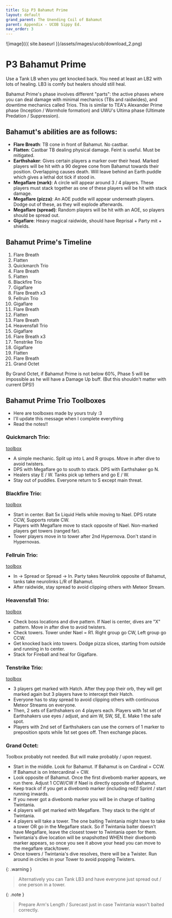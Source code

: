```yaml
---
title: Sip P3 Bahamut Prime
layout: default
grand_parent: The Unending Coil of Bahamut
parent: Appendix - UCOB Sippy Ed.
nav_order: 3
---
```


![image]({{ site.baseurl }}/assets/images/ucob/download_2.png)

# P3 Bahamut Prime

Use a Tank LB when you get knocked back. You need at least an LB2 with lots of healing. LB3 is comfy but healers should still heal.

Bahamut Prime's phase involves different "parts": the active phases where you can deal damage with minimal mechanics (TBs and raidwides), and downtime mechanics called Trios.
This is similar to TEA's Alexander Prime phase (Inception / Wormhole formation) and UWU's Ultima phase (Ultimate Predation / Suppression).

## Bahamut's abilities are as follows:

- **Flare Breath**: TB cone in front of Bahamut. No castbar.
- **Flatten**: Castbar TB dealing physical damage. Feint is useful. Must be mitigated.
- **Earthshaker**: Gives certain players a marker over their head. Marked players will be hit with a 90 degree cone from Bahamut towards their position. Overlapping causes death. Will leave behind an Earth puddle which gives a lethal dot tick if stood in.
- **Megaflare (mark)**: A circle will appear around 3 / 4 players. These players must stack together as one of these players will be hit with stack damage.
- **Megaflare (pizza)**: An AOE puddle will appear underneath players. Dodge out of these, as they will explode afterwards.
- **Megaflare (spread)**: Random players will be hit with an AOE, so players should be spread out.
- **Gigaflare**: Heavy magical raidwide, should have Reprisal + Party mit + shields.

## Bahamut Prime's Timeline

1. Flare Breath
1. Flatten
1. Quickmarch Trio
1. Flare Breath
1. Flatten
1. Blackfire Trio
1. Gigaflare
1. Flare Breath x3
1. Fellruin Trio
1. Gigaflare
1. Flare Breath
1. Flatten
1. Flare Breath
1. Heavensfall Trio
1. Gigaflare
1. Flare Breath x3
1. Tenstrike Trio
1. Gigaflare
1. Flatten
1. Flare Breath
1. Grand Octet

By Grand Octet, if Bahamut Prime is not below 60%, Phase 5 will be impossible as he will have a Damage Up buff. (But this shouldn't matter with current DPS!)

## Bahamut Prime Trio Toolboxes

- Here are toolboxes made by yours truly :3
- I'll update this message when I complete everything
- Read the notes!!

### Quickmarch Trio:

[toolbox](https://ff14.toolboxgaming.space/?id=555978717260761&preview=1)

- A simple mechanic. Split up into L and R groups. Move in after dive to avoid twisters.
- DPS with Megaflare go to south to stack. DPS with Earthshaker go N.
- Healers stay E / W. Tanks pick up tethers and go E / W.
- Stay out of puddles. Everyone return to S except main threat.

### Blackfire Trio:

[toolbox](https://ff14.toolboxgaming.space/?id=665978784660761&preview=1)

- Start in center. Bait 5x Liquid Hells while moving to Nael. DPS rotate CCW, Supports rotate CW.
- Players with Megaflare move to stack opposite of Nael. Non-marked players get towers (ranged far).
- Tower players move in to tower after 2nd Hypernova. Don't stand in Hypernovas.

### Fellruin Trio:

[toolbox](https://ff14.toolboxgaming.space/?id=865979231760761&preview=1)

- In -> Spread or Spread -> In. Party takes Neurolink opposite of Bahamut, tanks take neurolinks L/R of Bahamut.
- After raidwide, stay spread to avoid clipping others with Meteor Stream.

### Heavensfall Trio:

[toolbox](https://ff14.toolboxgaming.space/?id=795971593270761&preview=1)

- Check boss locations and dive pattern. If Nael is center, dives are "X" pattern. Move in after dive to avoid twisters.
- Check towers. Tower under Nael = R1. Right group go CW, Left group go CCW.
- Get knocked back into towers. Dodge pizza slices, starting from outside and running in to center.
- Stack for Fireball and heal for Gigaflare.

### Tenstrike Trio:

[toolbox](https://ff14.toolboxgaming.space/?id=526970087080761&preview=1)

- 3 players get marked with Hatch. After they pop their orb, they will get marked again but 3 players have to intercept their Hatch.
- Everyone has to stay spread to avoid clipping others with continuous Meteor Streams on everyone.
- Then, 2 sets of Earthshakers on 4 players each. Players with 1st set of Earthshakers use eyes / adjust, and aim W, SW, SE, E. Make 1 the safe spot.
- Players with 2nd set of Earthshakers can use the corners of 1 marker to preposition spots while 1st set goes off. Then exchange places.

### Grand Octet:

Toolbox probably not needed. But will make probably / upon request.

- Start in the middle. Look for Bahamut. If Bahamut is on Cardinal = CCW. If Bahamut is on Intercardinal = CW.
- Look opposite of Bahamut. Once the first divebomb marker appears, we run there. Adjust 1 CCW/CW if Nael is directly opposite of Bahamut.
- Keep track of if you get a divebomb marker (including red)! Sprint / start running inwards.
- If you never got a divebomb marker you will be in charge of baiting Twintania.
- 4 players will get marked with Megaflare. They stack to the right of Twintania.
- 4 players will take a tower. The one baiting Twintania might have to take a tower OR go in the Megaflare stack. So if Twintania baiter doesn't have Megaflare, leave the closest tower to Twintania open for them.
- Twintania's dive location will be snapshotted WHEN their divebomb marker appears, so once you see it above your head you can move to the megaflare stack/tower.
- Once towers / Twintania's dive resolves, there will be a Twister. Run around in circles in your Tower to avoid popping Twisters.

{: .warning }

> Alternatively you can Tank LB3 and have everyone just spread out / one person in a tower.

{: .note }

> Prepare Arm's Length / Surecast just in case Twintania wasn't baited correctly.

